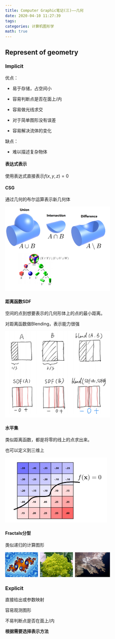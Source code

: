 ```yaml
---
title: Computer Graphic笔记(三)——几何
date: 2020-04-10 11:27:39
tags:
categories: 计算机图形学
math: true
---
```


## Represent of geometry

### Implicit

优点：

+ 易于存储，占空间小

+ 容易判断点是否在面上/内

+ 容易做光线求交
+ 对于简单图形没有误差
+ 容易解决流体的变化

缺点：

+ 难以描述复杂物体

#### 表达式表示 

使用表达式直接表示$f(x,y,z)=0$

#### CSG

通过几何的布尔运算表示新几何体

<img src="https://raw.githubusercontent.com/zhao408639122/Picbed/master/blog/20200411123324.png" alt="image-20200411114845161" style="zoom: 33%;" />

#### 距离函数SDF

空间的点到想要表示的几何形体上的点的最小距离。

对距离函数做Blending，表示能力很强

<img src="https://raw.githubusercontent.com/zhao408639122/Picbed/master/blog/20200411123333.png" alt="image-20200411120031801" style="zoom:33%;" />

#### 水平集

类似距离函数，都是将零的线上的点求出来。

也可以定义到三维上

<img src="https://raw.githubusercontent.com/zhao408639122/Picbed/master/blog/20200411123338.png" alt="image-20200411120100470" style="zoom: 50%;" />

#### Fractals分型

类似递归的计算图形

<img src="https://raw.githubusercontent.com/zhao408639122/Picbed/master/blog/20200411123345.png" alt="image-20200411120234916" style="zoom: 33%;" />

### Explicit

直接给出或参数映射

容易观测图形 

不易判断点是否在面上/内

**根据需要选择表示方法**

